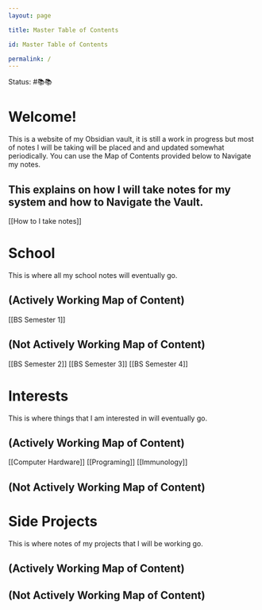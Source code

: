 ```yaml
---
layout: page

title: Master Table of Contents

id: Master Table of Contents

permalink: /
---
```

Status: #📚📚
# Welcome! 
This is a website of my Obsidian vault, it is still a work in progress but most of notes I will be taking will be placed and and updated somewhat periodically.
You can use the Map of Contents provided below to Navigate my notes.

## This explains on how I will take notes for my system and how to Navigate the Vault.
[[How to I take notes]]

# School
This is where all my school notes will eventually go.
## (Actively Working Map of Content)
[[BS Semester 1]]

## (Not Actively Working Map of Content)
[[BS Semester 2]]
[[BS Semester 3]]
[[BS Semester 4]]

# Interests
This is where things that I am interested in will eventually go. 
## (Actively Working Map of Content)
[[Computer Hardware]]
[[Programing]]
[[Immunology]]

## (Not Actively Working Map of Content)


# Side Projects
This is where notes of my projects that I will be working go.
## (Actively Working Map of Content)


## (Not Actively Working Map of Content)
